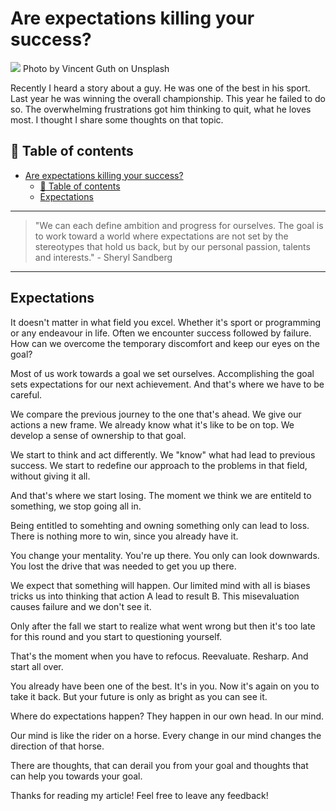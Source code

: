 # Are expectations killing your success?
[<img src="https://images.unsplash.com/photo-1500417148159-68083bd7333a?dpr=2&auto=format&fit=crop&w=1080&h=721&q=80&cs=tinysrgb&crop=">](
https://unsplash.com/photos/ISI5DlnYvuY)
Photo by Vincent Guth on Unsplash

Recently I heard a story about a guy. He was one of the best in his sport. Last year he was winning the overall championship. This year he failed to do so. The overwhelming frustrations got him thinking to quit, what he loves most. 
I thought I share some thoughts on that topic.


## 📄 Table of contents

<!-- TOC -->

- [Are expectations killing your success?](#are-expectations-killing-your-success)
  - [📄 Table of contents](#📄-table-of-contents)
  - [Expectations](#expectations)

<!-- /TOC -->

---
>"We can each define ambition and progress for ourselves. The goal is to work toward a world where expectations are not set by the stereotypes that hold us back, but by our personal passion, talents and interests." - Sheryl Sandberg
---

## Expectations

It doesn't matter in what field you excel. Whether it's sport or programming or any endeavour in life. Often we encounter success followed by failure. How can we overcome the temporary discomfort and keep our eyes on the goal?

Most of us work towards a goal we set ourselves. Accomplishing the goal sets expectations for our next achievement. And that's where we have to be careful. 

We compare the previous journey to the one that's ahead. 
We give our actions a new frame. We already know what it's like to be on top. We develop a sense of ownership to that goal.

We start to think and act differently. We "know" what had lead to previous success. We start to redefine our approach to the problems in that field, without giving it all. 

And that's where we start losing. The moment we think we are entiteld to something, we stop going all in. 

Being entitled to somehting and owning something only can lead to loss. There is nothing more to win, since you already have it.

You change your mentality. You're up there. You only can look downwards. You lost the drive that was needed to get you up there. 

We expect that something will happen. Our limited mind with all is biases tricks us into thinking that action A lead to result B. This misevaluation causes failure and we don't see it. 

Only after the fall we start to realize what went wrong but then it's too late for this round and you start to questioning yourself. 

That's the moment when you have to refocus. Reevaluate. Resharp. And start all over. 

You already have been one of the best. 
It's in you. Now it's again on you to take it back. But your future is only as bright as you can see it.

Where do expectations happen? They happen in our own head. In our mind. 

Our mind is like the rider on a horse. Every change in our mind changes the direction of that horse.

There are thoughts, that can derail you from your goal and thoughts that can help you towards your goal. 



Thanks for reading my article! Feel free to leave any feedback! 


<!-- Written by Daniel Deutsch (deudan1010@gmail.com) -->
